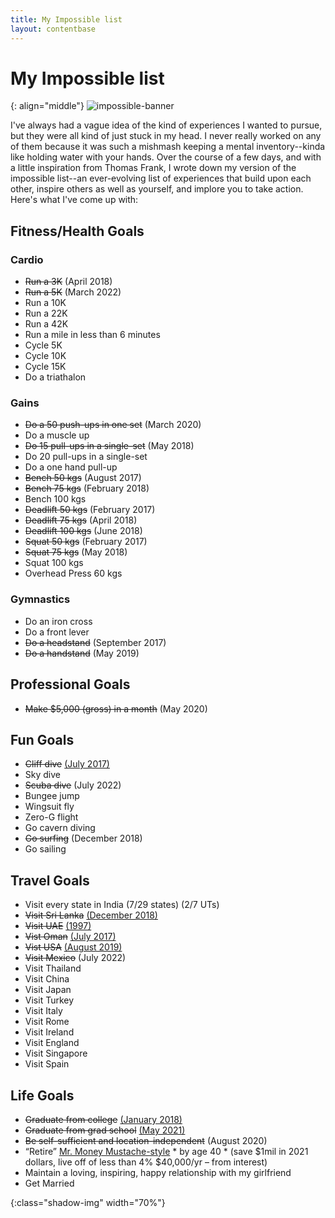 ```yaml
---
title: My Impossible list
layout: contentbase
---
```

My Impossible list
======

{: align="middle"}
![impossible-banner]

I've always had a vague idea of the kind of experiences I wanted to pursue, but they were all kind of just stuck in my head. I never really worked on any of them because it was such a mishmash keeping a mental inventory--kinda like holding water with your hands. Over the course of a few days, and with a little inspiration from Thomas Frank, I wrote down my version of the impossible list--an ever-evolving list of experiences that build upon each other, inspire others as well as yourself, and implore you to take action. Here's what I've come up with:

## Fitness/Health Goals

### Cardio
* ~~Run a 3K~~ (April 2018)
* ~~Run a 5K~~ (March 2022)
* Run a 10K
* Run a 22K
* Run a 42K
* Run a mile in less than 6 minutes
* Cycle 5K
* Cycle 10K
* Cycle 15K
* Do a triathalon

### Gains

* ~~Do a 50 push-ups in one set~~ (March 2020)
* Do a muscle up
* ~~Do 15 pull-ups in a single-set~~ (May 2018)
* Do 20 pull-ups in a single-set
* Do a one hand pull-up
* ~~Bench 50 kgs~~ (August 2017)
* ~~Bench 75 kgs~~ (February 2018)
* Bench 100 kgs
* ~~Deadlift 50 kgs~~ (February 2017)
* ~~Deadlift 75 kgs~~ (April 2018)
* ~~Deadlift 100 kgs~~ (June 2018)
* ~~Squat 50 kgs~~ (February 2017)
* ~~Squat 75 kgs~~ (May 2018)
* Squat 100 kgs
* Overhead Press 60 kgs

### Gymnastics

* Do an iron cross
* Do a front lever
* ~~Do a headstand~~ (September 2017)
* ~~Do a handstand~~ (May 2019)

## Professional Goals

* ~~Make $5,000 (gross) in a month~~ (May 2020)

## Fun Goals

* ~~Cliff dive~~ [(July 2017)][cliff-dive]
* Sky dive
* ~~Scuba dive~~ (July 2022)
* Bungee jump
* Wingsuit fly
* Zero-G flight
* Go cavern diving
* ~~Go surfing~~ (December 2018)
* Go sailing

## Travel Goals

* Visit every state in India (7/29 states) (2/7 UTs)
* ~~Visit Sri Lanka~~ [(December 2018)][visit-srilanka]
* ~~Visit UAE~~ [(1997)][visit-uae]
* ~~Vist Oman~~ [(July 2017)][visit-oman]
* ~~Vist USA~~ [(August 2019)][visit-usa]
* ~~Visit Mexico~~ (July 2022)
* Visit Thailand
* Visit China
* Visit Japan
* Visit Turkey
* Visit Italy
* Visit Rome
* Visit Ireland
* Visit England
* Visit Singapore
* Visit Spain

## Life Goals

* ~~Graduate from college~~ [(January 2018)][graduate-college]
* ~~Graduate from grad school~~ [(May 2021)][graduate-grad-school]
* ~~Be self-sufficient and location-independent~~ (August 2020)
* “Retire” [Mr. Money Mustache-style][money-mustache] * by age 40 * (save $1mil in 2021 dollars, live off of less than 4% $40,000/yr – from interest)
* Maintain a loving, inspiring, happy relationship with my girlfriend
* Get Married

[money-mustache]:http://www.mrmoneymustache.com/2011/09/15/a-brief-history-of-the-stash-how-we-saved-from-zero-to-retirement-in-ten-years/
[visit-srilanka]:/images/impossible/visit-srilanka.jpg
[visit-uae]:/images/impossible/visit-uae.jpg
[visit-oman]:/images/impossible/visit-oman.jpg
[visit-usa]:/images/impossible/visit-usa.jpg
[cliff-dive]:https://youtu.be/XPeZyCxxVKA
[graduate-college]:/images/impossible/graduate-college.jpg
[graduate-grad-school]:/images/impossible/graduate-grad-school.jpg
[impossible-banner]:/images/impossible/impossible-banner.jpg
{:class="shadow-img" width="70%"}